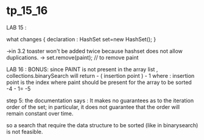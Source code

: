 # tp_15_16
LAB 15 :

what changes {
declaration :
    HashSet<Good> set=new HashSet();  }

->in 3.2 toaster won't be added twice because hashset does not allow duplications.
-> set.remove(paint); // to remove paint

LAB 16 :
BONUS:
since PAINT is not present in the array list , collections.binarySearch will return 
                        - ( insertion point ) - 1
where : insertion point is the index where paint should be present for the array to be sorted
-4 - 1= -5

step 5:
the documentation says :
It makes no guarantees as to the iteration order of the set; in particular, it does not guarantee that the order will remain constant over time.

so a search that require the data structure to be sorted (like in binarysearch) is not feasible.


